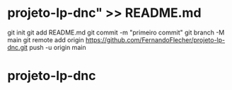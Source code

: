 # projeto-lp-dnc" >> README.md 
git init 
git add README.md 
git commit -m "primeiro commit" 
git branch -M main 
git remote add origin https://github.com/FernandoFlecher/projeto-lp-dnc.git push -u origin main 
 # projeto-lp-dnc
